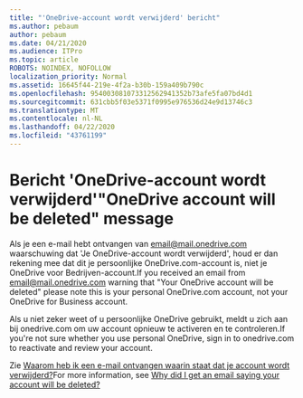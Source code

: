 ```yaml
---
title: "'OneDrive-account wordt verwijderd' bericht"
ms.author: pebaum
author: pebaum
ms.date: 04/21/2020
ms.audience: ITPro
ms.topic: article
ROBOTS: NOINDEX, NOFOLLOW
localization_priority: Normal
ms.assetid: 16645f44-219e-4f2a-b30b-159a409b790c
ms.openlocfilehash: 954003081073312562941352b73afe5fa07bd4d1
ms.sourcegitcommit: 631cbb5f03e5371f0995e976536d24e9d13746c3
ms.translationtype: MT
ms.contentlocale: nl-NL
ms.lasthandoff: 04/22/2020
ms.locfileid: "43761199"
---
```

# <a name="onedrive-account-will-be-deleted-message"></a><span data-ttu-id="d5fdb-102">Bericht 'OneDrive-account wordt verwijderd'</span><span class="sxs-lookup"><span data-stu-id="d5fdb-102">"OneDrive account will be deleted" message</span></span>

<span data-ttu-id="d5fdb-103">Als je een e-mail hebt ontvangen van email@mail.onedrive.com waarschuwing dat 'Je OneDrive-account wordt verwijderd', houd er dan rekening mee dat dit je persoonlijke OneDrive.com-account is, niet je OneDrive voor Bedrijven-account.</span><span class="sxs-lookup"><span data-stu-id="d5fdb-103">If you received an email from email@mail.onedrive.com warning that "Your OneDrive account will be deleted" please note this is your personal OneDrive.com account, not your OneDrive for Business account.</span></span> 
  
<span data-ttu-id="d5fdb-104">Als u niet zeker weet of u persoonlijke OneDrive gebruikt, meldt u zich aan bij onedrive.com om uw account opnieuw te activeren en te controleren.</span><span class="sxs-lookup"><span data-stu-id="d5fdb-104">If you're not sure whether you use personal OneDrive, sign in to onedrive.com to reactivate and review your account.</span></span>
  
<span data-ttu-id="d5fdb-105">Zie [Waarom heb ik een e-mail ontvangen waarin staat dat je account wordt verwijderd?](https://go.microsoft.com/fwlink/?linkid=2036151&amp;clcid=0x409)</span><span class="sxs-lookup"><span data-stu-id="d5fdb-105">For more information, see [Why did I get an email saying your account will be deleted?](https://go.microsoft.com/fwlink/?linkid=2036151&amp;clcid=0x409)</span></span>
  

